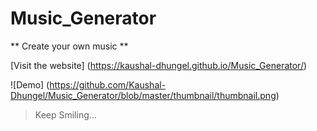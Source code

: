 # Music_Generator

** Create your own music **


[Visit the website] (https://kaushal-dhungel.github.io/Music_Generator/)


![Demo] (https://github.com/Kaushal-Dhungel/Music_Generator/blob/master/thumbnail/thumbnail.png)

> Keep Smiling...